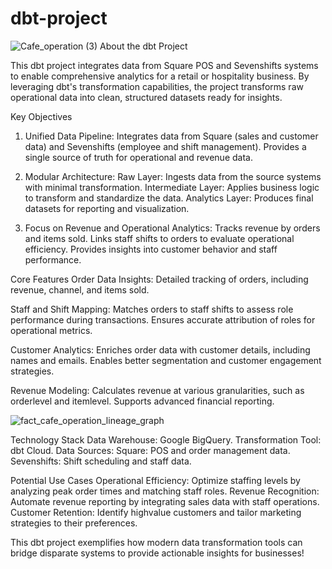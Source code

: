 # dbt-project
![Cafe_operation (3)](https://github.com/user-attachments/assets/0ed66da2-33ea-4b43-98e4-ff341e69045d)
 About the dbt Project

This dbt project integrates data from Square POS and Sevenshifts systems to enable comprehensive analytics for a retail or hospitality business. By leveraging dbt's transformation capabilities, the project transforms raw operational data into clean, structured datasets ready for insights.



 Key Objectives
1. Unified Data Pipeline:
    Integrates data from Square (sales and customer data) and Sevenshifts (employee and shift management).
    Provides a single source of truth for operational and revenue data.

2. Modular Architecture:
    Raw Layer: Ingests data from the source systems with minimal transformation.
    Intermediate Layer: Applies business logic to transform and standardize the data.
    Analytics Layer: Produces final datasets for reporting and visualization.

3. Focus on Revenue and Operational Analytics:
    Tracks revenue by orders and items sold.
    Links staff shifts to orders to evaluate operational efficiency.
    Provides insights into customer behavior and staff performance.



 Core Features
 Order Data Insights:
   Detailed tracking of orders, including revenue, channel, and items sold.
  
 Staff and Shift Mapping:
   Matches orders to staff shifts to assess role performance during transactions.
   Ensures accurate attribution of roles for operational metrics.

 Customer Analytics:
   Enriches order data with customer details, including names and emails.
   Enables better segmentation and customer engagement strategies.

 Revenue Modeling:
   Calculates revenue at various granularities, such as orderlevel and itemlevel.
   Supports advanced financial reporting.

![fact_cafe_operation_lineage_graph](https://github.com/user-attachments/assets/81c14156-ee80-4260-a1b2-552431882a38)

 Technology Stack
 Data Warehouse: Google BigQuery.
 Transformation Tool: dbt Cloud.
 Data Sources:
   Square: POS and order management data.
   Sevenshifts: Shift scheduling and staff data.



 Potential Use Cases
 Operational Efficiency: Optimize staffing levels by analyzing peak order times and matching staff roles.
 Revenue Recognition: Automate revenue reporting by integrating sales data with staff operations.
 Customer Retention: Identify highvalue customers and tailor marketing strategies to their preferences.

This dbt project exemplifies how modern data transformation tools can bridge disparate systems to provide actionable insights for businesses!

